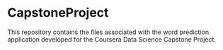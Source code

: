 # CapstoneProject

This repository contains the files associated with the word prediction application developed for the Coursera Data Science Capstone Project.
